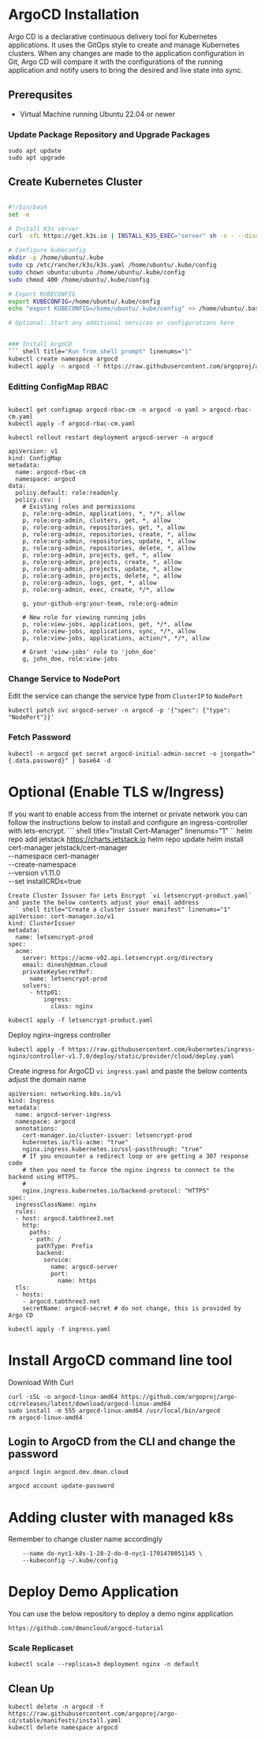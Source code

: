 # ArgoCD Installation
Argo CD is a declarative continuous delivery tool for Kubernetes applications. It uses the GitOps style to create and manage Kubernetes clusters. When any changes are made to the application configuration in Git, Argo CD will compare it with the configurations of the running application and notify users to bring the desired and live state into sync.

## Prerequsites 
- Virtual Machine running Ubuntu 22.04 or newer
### Update Package Repository and Upgrade Packages
``` console title="Run from shell prompt" linenums="1"
sudo apt update
sudo apt upgrade
```
## Create Kubernetes Cluster
``` bash title="Run from shell prompt" linenums="1"

#!/bin/bash
set -e

# Install K3s server
curl -sfL https://get.k3s.io | INSTALL_K3S_EXEC="server" sh -s - --disable traefik

# Configure kubeconfig
mkdir -p /home/ubuntu/.kube
sudo cp /etc/rancher/k3s/k3s.yaml /home/ubuntu/.kube/config
sudo chown ubuntu:ubuntu /home/ubuntu/.kube/config
sudo chmod 400 /home/ubuntu/.kube/config

# Export KUBECONFIG
export KUBECONFIG=/home/ubuntu/.kube/config
echo "export KUBECONFIG=/home/ubuntu/.kube/config" >> /home/ubuntu/.bashrc

# Optional: Start any additional services or configurations here


### Install ArgoCD
``` shell title="Run from shell prompt" linenums="1"
kubectl create namespace argocd
kubectl apply -n argocd -f https://raw.githubusercontent.com/argoproj/argo-cd/stable/manifests/install.yaml
```

### Editting ConfigMap RBAC
``` console title="Run from shell prompt" linenums="1"

kubectl get configmap argocd-rbac-cm -n argocd -o yaml > argocd-rbac-cm.yaml
kubectl apply -f argocd-rbac-cm.yaml

kubectl rollout restart deployment argocd-server -n argocd

apiVersion: v1
kind: ConfigMap
metadata:
  name: argocd-rbac-cm
  namespace: argocd
data:
  policy.default: role:readonly
  policy.csv: |
    # Existing roles and permissions
    p, role:org-admin, applications, *, */*, allow
    p, role:org-admin, clusters, get, *, allow
    p, role:org-admin, repositories, get, *, allow
    p, role:org-admin, repositories, create, *, allow
    p, role:org-admin, repositories, update, *, allow
    p, role:org-admin, repositories, delete, *, allow
    p, role:org-admin, projects, get, *, allow
    p, role:org-admin, projects, create, *, allow
    p, role:org-admin, projects, update, *, allow
    p, role:org-admin, projects, delete, *, allow
    p, role:org-admin, logs, get, *, allow
    p, role:org-admin, exec, create, */*, allow

    g, your-github-org:your-team, role:org-admin

    # New role for viewing running jobs
    p, role:view-jobs, applications, get, */*, allow
    p, role:view-jobs, applications, sync, */*, allow
    p, role:view-jobs, applications, action/*, */*, allow

    # Grant 'view-jobs' role to 'john_doe'
    g, john_doe, role:view-jobs
```

### Change Service to NodePort
Edit the service can change the service type from `ClusterIP` to `NodePort`
```  shell title="Run from shell prompt" linenums="1"
kubectl patch svc argocd-server -n argocd -p '{"spec": {"type": "NodePort"}}' 
```
### Fetch Password
``` shell title="Run from shell prompt" linenums="1"
kubectl -n argocd get secret argocd-initial-admin-secret -o jsonpath="{.data.password}" | base64 -d
```

# Optional (Enable TLS w/Ingress)
If you want to enable access from the internet or private network you can follow the instructions below to install and configure an ingress-controller with lets-encrypt.
``` shell title="Install Cert-Manager" linenums="1" ``
helm repo add jetstack https://charts.jetstack.io
helm repo update
helm install \
  cert-manager jetstack/cert-manager \
  --namespace cert-manager \
  --create-namespace \
  --version v1.11.0 \
  --set installCRDs=true
```
Create Cluster Issuser for Lets Encrypt `vi letsencrypt-product.yaml` and paste the below contents adjust your email address
``` shell title="Create a cluster issuer manifest" linenums="1"
apiVersion: cert-manager.io/v1
kind: ClusterIssuer
metadata:
  name: letsencrypt-prod
spec:
  acme:
    server: https://acme-v02.api.letsencrypt.org/directory
    email: dinesh@dman.cloud
    privateKeySecretRef:
      name: letsencrypt-prod
    solvers:
      - http01:
          ingress:
            class: nginx
```
``` shell title="Apply manifest" linenums="1"
kubectl apply -f letsencrypt-product.yaml
```
Deploy nginx-ingress controller
``` shell title="Apply manifest" linenums="1"
kubectl apply -f https://raw.githubusercontent.com/kubernetes/ingress-nginx/controller-v1.7.0/deploy/static/provider/cloud/deploy.yaml
```
Create ingress for ArgoCD `vi ingress.yaml` and paste the below contents adjust the domain name
``` shell title="Apply manifest" linenums="1"
apiVersion: networking.k8s.io/v1
kind: Ingress
metadata:
  name: argocd-server-ingress
  namespace: argocd
  annotations:
    cert-manager.io/cluster-issuer: letsencrypt-prod
    kubernetes.io/tls-acme: "true"
    nginx.ingress.kubernetes.io/ssl-passthrough: "true"
    # If you encounter a redirect loop or are getting a 307 response code
    # then you need to force the nginx ingress to connect to the backend using HTTPS.
    #
    nginx.ingress.kubernetes.io/backend-protocol: "HTTPS"
spec:
  ingressClassName: nginx
  rules:
  - host: argocd.tabthree3.net
    http:
      paths:
      - path: /
        pathType: Prefix
        backend:
          service:
            name: argocd-server
            port:
              name: https
  tls:
  - hosts:
    - argocd.tabthree3.net
    secretName: argocd-secret # do not change, this is provided by Argo CD
```
``` shell title="Apply manifest" linenums="1"
kubectl apply -f ingress.yaml
```
# Install ArgoCD command line tool
Download With Curl
``` shell title="Run from shell" linenums="1"
curl -sSL -o argocd-linux-amd64 https://github.com/argoproj/argo-cd/releases/latest/download/argocd-linux-amd64
sudo install -m 555 argocd-linux-amd64 /usr/local/bin/argocd
rm argocd-linux-amd64
```

## Login to ArgoCD from the CLI and change the password
``` shell title="Remember to swap your domain name below" linenums="1"
argocd login argocd.dev.dman.cloud
```
``` shell title="Update password" linenums="1"
argocd account update-password
```
# Adding cluster with managed k8s
Remember to change cluster name accordingly
``` argocd cluster add do-nyc1-k8s-1-28-2-do-0-nyc1-1701470051145 \
    --name do-nyc1-k8s-1-28-2-do-0-nyc1-1701470051145 \
    --kubeconfig ~/.kube/config
```
# Deploy Demo Application
You can use the below repository to deploy a demo nginx application
``` shell title="This repository has a sample application" linenums="1"
https://github.com/dmancloud/argocd-tutorial
```
### Scale Replicaset 
``` shell title="Run from shell prompt" linenums="1"
kubectl scale --replicas=3 deployment nginx -n default
```

## Clean Up
``` shell title="Run from shell prompt" linenums="1"
kubectl delete -n argocd -f https://raw.githubusercontent.com/argoproj/argo-cd/stable/manifests/install.yaml
kubectl delete namespace argocd
```
